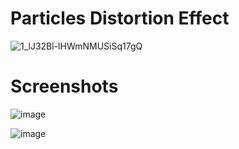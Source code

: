 # Particles Distortion Effect

![1_lJ32Bl-lHWmNMUSiSq17gQ](https://user-images.githubusercontent.com/72864817/171863780-16f7afb7-32a5-4547-a427-23c8a8ed0524.png)

# Screenshots

![image](https://user-images.githubusercontent.com/72864817/172341288-ca388c63-98d6-4347-95d9-5f3cbeb14e7a.png)


![image](https://user-images.githubusercontent.com/72864817/172341457-5d4c2134-79e2-4c03-a58f-aa8539b9e44d.png)

